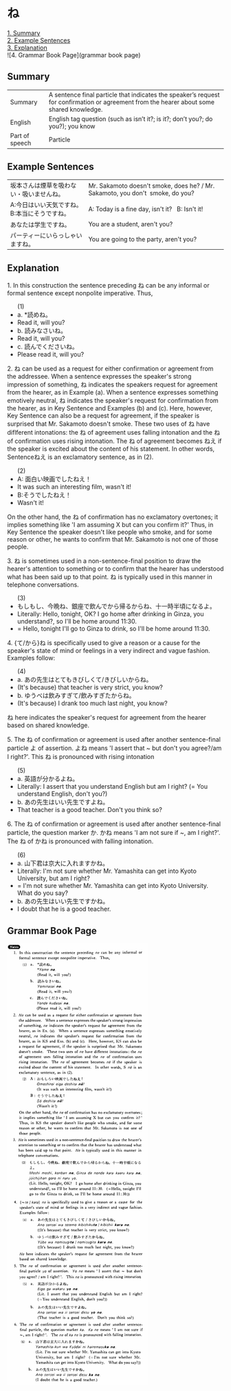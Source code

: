# ね

[1. Summary](#summary)<br>
[2. Example Sentences](#example-sentences)<br>
[3. Explanation](#explanation)<br>
![4. Grammar Book Page](grammar book page)<br>


## Summary

<table><tr>   <td>Summary</td>   <td>A sentence final particle that indicates the speaker’s request for confirmation or agreement from the hearer about some shared knowledge.</td></tr><tr>   <td>English</td>   <td>English tag question (such as isn’t it?; is it?; don’t you?; do you?); you know</td></tr><tr>   <td>Part of speech</td>   <td>Particle</td></tr></table>

## Example Sentences

<table><tr>   <td>坂本さんは煙草を吸わない・吸いませんね。</td>   <td>Mr. Sakamoto doesn't smoke, does he? / Mr. Sakamoto, you don't &nbsp;smoke, do you?</td></tr><tr>   <td>A:今日はいい天気ですね。B:本当にそうですね。</td>   <td>A: Today is a fine day, isn't it? &nbsp; B: Isn't it!</td></tr><tr>   <td>あなたは学生ですね。</td>   <td>You are a student, aren't you?</td></tr><tr>   <td>パーティーにいらっしゃいますね。</td>   <td>You are going to the party, aren't you?</td></tr></table>

## Explanation

<p>1. In this construction the sentence preceding <span class="cloze">ね</span> can be any informal or formal sentence except nonpolite imperative. Thus,</p>  <ul>(1) <li>a. *読め<span class="cloze">ね</span>。</li> <li>Read it, will you?</li> <div class="divide"></div> <li>b. 読みなさい<span class="cloze">ね</span>。 </li> <li>Read it, will you?</li> <div class="divide"></div> <li>c. 読んでください<span class="cloze">ね</span>。</li> <li>Please read it, will you?</li> </ul>  <p>2. <span class="cloze">ね</span> can be used as a request for either confirmation or agreement from the addressee. When a sentence expresses the speaker's strong impression of something, <span class="cloze">ね</span> indicates the speakers request for agreement from the hearer, as in Example (a). When a sentence expresses something emotively neutral, <span class="cloze">ね</span> indicates the speaker's request for confirmation from the hearer, as in Key Sentence and Examples (b) and (c). Here, however, Key Sentence can also be a request for agreement, if the speaker is surprised that Mr. Sakamoto doesn't smoke. These two uses of <span class="cloze">ね</span> have diflferent intonations: the <span class="cloze">ね</span> of agreement uses falling intonation and the <span class="cloze">ね</span> of confirmation uses rising intonation. The <span class="cloze">ね</span> of agreement becomes <span class="cloze">ねえ</span> if the speaker is excited about the content of his statement. In other words, Sentence<span class="cloze">ねえ</span> is an exclamatory sentence, as in (2).</p>  <ul>(2) <li>A: 面白い映画でした<span class="cloze">ねえ</span>！</li> <li>It was such an interesting film, wasn't it!</li> <div class="divide"></div> <li>B:そうでした<span class="cloze">ねえ</span>！</li> <li>Wasn't it!</li> </ul>  <p>On the other hand, the <span class="cloze">ね</span> of confirmation has no exclamatory overtones; it implies something like 'I am assuming X but can you confirm it?' Thus, in Key Sentence the speaker doesn't like people who smoke, and for some reason or other, he wants to confirm that Mr. Sakamoto is not one of those people.</p>  <p>3. <span class="cloze">ね</span> is sometimes used in a non-sentence-final position to draw the hearer's attention to something or to confirm that the hearer has understood what has been said up to that point. <span class="cloze">ね</span> is typically used in this manner in telephone conversations.</p>  <ul>(3) <li>もしもし、今晩<span class="cloze">ね</span>、銀座で飲んでから帰るから<span class="cloze">ね</span>、十一時半頃になるよ。</li> <li>Literally: Hello, tonight, OK? I go home after drinking in Ginza, you understand?, so I'll be home around 11:30. </li> <li>= Hello, tonight I'll go to Ginza to drink, so I'll be home around 11:30.</li> </ul>  <p>4. {て/から}<span class="cloze">ね</span> is specifically used to give a reason or a cause for the speaker's state of mind or feelings in a very indirect and vague fashion. Examples follow:</p>  <ul>(4) <li>a. あの先生はとてもきびしくて/きびしいから<span class="cloze">ね</span>。</li> <li>(It's because) that teacher is very strict, you know?</li> <div class="divide"></div> <li>b. ゆうべは飲みすぎて/飲みすぎたから<span class="cloze">ね</span>。</li> <li>(It's because) I drank too much last night, you know?</li> </ul>  <p><span class="cloze">ね</span> here indicates the speaker's request for agreement from the hearer based on shared knowledge.</p>  <p>5. The <span class="cloze">ね</span> of confirmation or agreement is used after another sentence-final particle よ of assertion. よ<span class="cloze">ね</span> means 'I assert that ~ but don't you agree?/am I right?'. This <span class="cloze">ね</span> is pronounced with rising intonation</p>  <ul>(5) <li>a. 英語が分かるよ<span class="cloze">ね</span>。</li> <li>Literally: I assert that you understand English but am I right? (= You understand English, don't you?)</li> <div class="divide"></div> <li>b. あの先生はいい先生ですよ<span class="cloze">ね</span>。</li> <li>That teacher is a good teacher. Don't you think so?</li> </ul>  <p>6. The <span class="cloze">ね</span> of confirmation or agreement is used after another sentence-final particle, the question marker か. か<span class="cloze">ね</span> means 'I am not sure if ~, am I right?'. The <span class="cloze">ね</span> of か<span class="cloze">ね</span> is pronounced with falling intonation.</p>  <ul>(6) <li>a. 山下君は京大に入れますか<span class="cloze">ね</span>。</li> <li>Literally: I'm not sure whether Mr. Yamashita can get into Kyoto University, but am I right? </li> <li>= I'm not sure whether Mr. Yamashita can get into Kyoto University. What do you say?</li> <div class="divide"></div> <li>b. あの先生はいい先生ですか<span class="cloze">ね</span>。</li> <li>I doubt that he is a good teacher.</li> </ul>

## Grammar Book Page

![](../img/Basicね.png)

